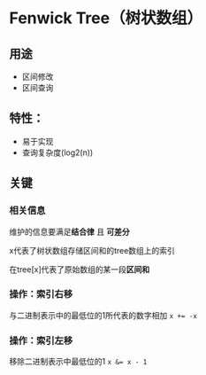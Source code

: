 # Fenwick Tree（树状数组）

## 用途

- 区间修改
- 区间查询

## 特性：
- 易于实现
- 查询复杂度(log2(n))

## 关键

### 相关信息

维护的信息要满足**结合律** 且 **可差分**

x代表了树状数组存储区间和的tree数组上的索引

在tree[x]代表了原始数组的某一段**区间和**

### 操作：索引右移

与二进制表示中的最低位的1所代表的数字相加
`x += -x`

### 操作：索引左移

移除二进制表示中最低位的1
`x &= x - 1`
